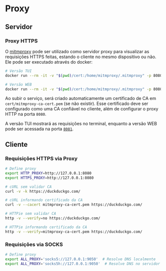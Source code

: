 # Proxy

<div class="page-toc">

<!-- toc -->

</div>

## Servidor

### Proxy HTTPS

O [mitmproxy](https://mitmproxy.org/) pode ser utilizado como servidor proxy para visualizar as requisições HTTPS feitas, estando o cliente no mesmo dispositivo ou não. Ele pode ser executado através do docker:

```sh
# Versão TUI
docker run --rm -it -v "$(pwd)/cert:/home/mitmproxy/.mitmproxy" -p 8080:8080 mitmproxy/mitmproxy

# Versão WEB
docker run --rm -it -v "$(pwd)/cert:/home/mitmproxy/.mitmproxy" -p 8080:8080 -p 127.0.0.1:8081:8081 mitmproxy/mitmproxy mitmweb --web-host 0.0.0.0
```

Ao subir o serviço, será criado automaticamente um certificado de CA em `cert/mitmproxy-ca-cert.pem` (se não existir). Esse certificado deve ser configurado como uma CA confiável no cliente, além de configurar o proxy HTTP na porta `8080`.

A versão TUI mostrará as requisições no terminal, enquanto a versão WEB pode ser acessada na porta [`8081`](http://127.0.0.1:8081/).

## Cliente

### Requisições HTTPS via Proxy

```sh
# Define proxy
export HTTP_PROXY=http://127.0.0.1:8080
export HTTPS_PROXY=http://127.0.0.1:8080

# cURL sem validar CA
curl -v -k https://duckduckgo.com/

# cURL informando certificado da CA
curl -v --cacert mitmproxy-ca-cert.pem https://duckduckgo.com/

# HTTPie sem validar CA
http -v --verify=no https://duckduckgo.com/

# HTTPie informando certificado da CA
http -v --verify=mitmproxy-ca-cert.pem https://duckduckgo.com/
```

### Requisições via SOCKS

```sh
# Define proxy
export ALL_PROXY='socks5://127.0.0.1:9050'  # Resolve DNS localmente
export ALL_PROXY='socks5h://127.0.0.1:9050'  # Resolve DNS no servidor
```
